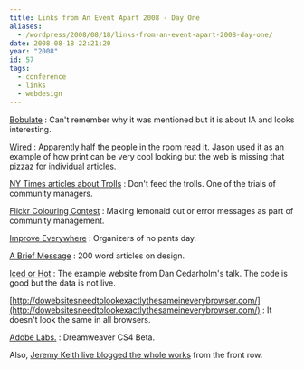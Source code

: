 ```yaml
---
title: Links from An Event Apart 2008 - Day One
aliases:
  - /wordpress/2008/08/18/links-from-an-event-apart-2008-day-one/
date: 2008-08-18 22:21:20
year: "2008"
id: 57
tags:
  - conference
  - links
  - webdesign
---
```


[Bobulate](http://bobulate.com/)
: Can't remember why it was mentioned but it is about IA and looks interesting.

[Wired](http://www.wired.com/)
: Apparently half the people in the room read it.  Jason used it as an example of how print can be very cool looking but the web is missing that pizzaz for individual articles.

[NY Times articles about Trolls](http://www.nytimes.com/2008/08/03/magazine/03trolls-t.html?pagewanted=1&_r=1)
: Don't feed the trolls.  One of the trials of community managers.

[Flickr Colouring Contest](http://flickr.com/groups/flickrcolorcontest/)
: Making lemonaid out or error messages as part of community management.

[Improve Everywhere](http://improveverywhere.com/)
: Organizers of no pants day.

[A Brief Message](http://abriefmessage.com/)
: 200 word articles on design.

[Iced or Hot](http://icedorhot.com/)
: The example website from Dan Cedarholm's talk.  The code is good but the data is not live.

[http://dowebsitesneedtolookexactlythesameineverybrowser.com/](http://dowebsitesneedtolookexactlythesameineverybrowser.com/)
: It doesn't look the same in all browsers.

[Adobe Labs.](http://labs.adobe.com/)
: Dreamweaver CS4 Beta.

Also, [Jeremy Keith live blogged the whole works](http://adactio.com/journal/1504/) from the front row.
